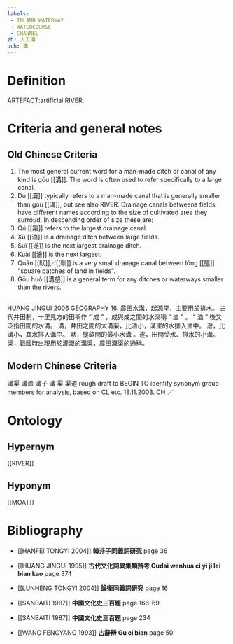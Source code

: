 ```yaml
---
labels: 
 - INLAND WATERWAY
 - WATERCOURSE
 - CHANNEL
zh: 人工溝
och: 溝
---
```


# Definition
ARTEFACT:artificial RIVER.
# Criteria and general notes
## Old Chinese Criteria
1. The most general current word for a man-made ditch or canal of any kind is gōu [[溝]]. The word is often used to refer specifically to a large canal.
2. Dú [[瀆]] typically refers to a man-made canal that is generally smaller than gōu [[溝]], but see also RIVER.
Drainage canals betweens fields have different names according to the size of cultivated area they surroud. In descending order of size these are:
3. Qú [[渠]] refers to the largest drainage canal.
4. Xù [[洫]] is a drainage ditch between large fields.
5. Suì [[遂]] is the next largest drainage ditch.
6. Kuài [[澮]] is the next largest.
7. Quǎn [[畎]]／[[甽]] is a very small dranage canal between lǒng [[壟]] "square patches of land in fields".
8. Gōu huò [[溝壑]] is a general term for any ditches or waterways smaller than the rivers.
## 
HUANG JINGUI 2006
GEOGRAPHY 16. 農田水溝，起源早，主要用於排水。
古代井田制，十里見方的田稱作 “ 成 ” ，成與成之間的水渠稱 “ 洫 ” 。
“ 洫 ” 後又泛指田間的水溝。
溝，井田之間的大溝渠，比洫小，溝里的水排入洫中。
澮，比溝小，其水排入溝中。
畎，壟畝間的最小水溝
。遂，田間受水、排水的小溝。
渠，戰國時出現用於灌溉的溝渠，農田溉渠的通稱。
## Modern Chinese Criteria
溝渠
溝洫
溝子
溝
渠
渠道
rough draft to BEGIN TO identify synonym group members for analysis, based on CL etc. 18.11.2003. CH ／
# Ontology

## Hypernym
[[RIVER]]
## Hyponym
[[MOAT]]
# Bibliography
- [[HANFEI TONGYI 2004]]
**韓非子同義詞研究** page 36

- [[HUANG JINGUI 1995]]
**古代文化詞異集類辨考 Gudai wenhua ci yi ji lei bian kao** page 374

- [[LUNHENG TONGYI 2004]]
**論衡同義詞研究** page 16

- [[SANBAITI 1987]]
**中國文化史三百題** page 166-69

- [[SANBAITI 1987]]
**中國文化史三百題** page 234

- [[WANG FENGYANG 1993]]
**古辭辨 Gu ci bian** page 50
